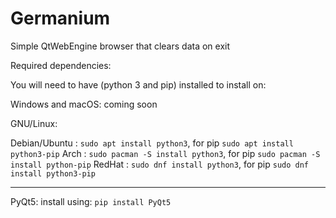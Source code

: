 # Germanium
Simple QtWebEngine browser that clears data on exit

Required dependencies:

You will need to have (python 3 and pip) installed
to install on:

Windows and macOS:
coming soon

GNU/Linux:

Debian/Ubuntu : `sudo apt install python3`, for pip `sudo apt install python3-pip`
Arch : `sudo pacman -S install python3`, for pip `sudo pacman -S install python-pip`
RedHat : `sudo dnf install python3`, for pip `sudo dnf install python3-pip`

------------------------------------------------------------------------------


PyQt5:
install using:
`pip install PyQt5`
